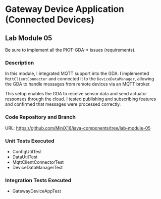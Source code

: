 # Gateway Device Application (Connected Devices)

## Lab Module 05

Be sure to implement all the PIOT-GDA-* issues (requirements).

### Description

In this module, I integrated MQTT support into the GDA. I implemented `MqttClientConnector` and connected it to the `DeviceDataManager`, allowing the GDA to handle messages from remote devices via an MQTT broker.

This setup enables the GDA to receive sensor data and send actuator responses through the cloud. I tested publishing and subscribing features and confirmed that messages were processed correctly.

### Code Repository and Branch

URL: https://github.com/MiniX16/java-components/tree/lab-module-05

### Unit Tests Executed

- ConfigUtilTest  
- DataUtilTest  
- MqttClientConnectorTest  
- DeviceDataManagerTest  

### Integration Tests Executed

- GatewayDeviceAppTest
